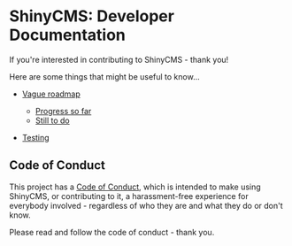 # ShinyCMS: Developer Documentation

If you're interested in contributing to ShinyCMS - thank you!

Here are some things that might be useful to know...

* [Vague roadmap](Roadmap.md)
  * [Progress so far](Progress.md)
  * [Still to do](TODO.md)

* [Testing](Testing.md)


## Code of Conduct

This project has a [Code of Conduct](../code-of-conduct.md), which is intended
to make using ShinyCMS, or contributing to it, a harassment-free experience for
everybody involved - regardless of who they are and what they do or don't know.

Please read and follow the code of conduct - thank you.
